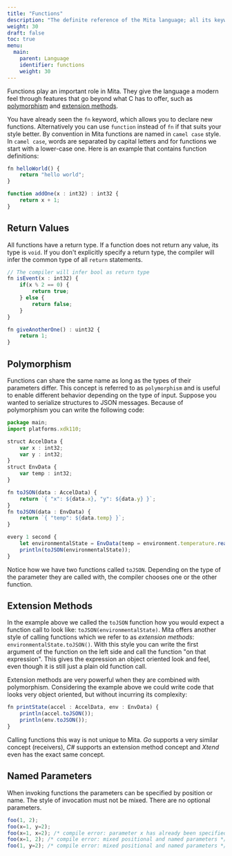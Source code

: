 ```yaml
---
title: "Functions"
description: "The definite reference of the Mita language; all its keywords, constructs and tricks."
weight: 30
draft: false
toc: true
menu:
  main:
    parent: Language
    identifier: functions
    weight: 30
---
```


Functions play an important role in Mita.
They give the language a modern feel through features that go beyond what C has to offer, such as [polymorphism](#polymorphism) and [extension methods](#extension-methods).

You have already seen the `fn` keyword, which allows you to declare new functions. Alternatively you can use `function` instead of `fn` if that suits your style better.
By convention in Mita functions are named in `camel case` style. In `camel case`, words are separated by capital letters and for functions we start with a lower-case one.
Here is an example that contains function definitions:
```TypeScript
fn helloWorld() {
	return "hello world";
}

function addOne(x : int32) : int32 {
	return x + 1;
}
``` 

## Return Values
All functions have a return type. If a function does not return any value, its type is `void`.
If you don't explicitly specify a return type, the compiler will infer the common type of all `return` statements.

```TypeScript
// The compiler will infer bool as return type 
fn isEvent(x : int32) {
	if(x % 2 == 0) {
		return true;
	} else {
		return false;
	}
}

fn giveAnotherOne() : uint32 {
    return 1;
}
```

## Polymorphism
Functions can share the same name as long as the types of their parameters differ. 
This concept is referred to as `polymorphism` and is useful to enable different behavior depending on the type of input.
Suppose you wanted to serialize structures to JSON messages. Because of polymorphism you can write the following code:
```TypeScript
package main;
import platforms.xdk110;

struct AccelData {
	var x : int32;
	var y : int32;
}
struct EnvData {
	var temp : int32;
}

fn toJSON(data : AccelData) {
	return `{ "x": ${data.x}, "y": ${data.y} }`;
}
fn toJSON(data : EnvData) {
	return `{ "temp": ${data.temp} }`;
}

every 1 second {
	let environmentalState = EnvData(temp = environment.temperature.read());
	println(toJSON(environmentalState));
}
```  

Notice how we have two functions called `toJSON`. Depending on the type of the parameter they are called with, the compiler chooses
one or the other function.

## Extension Methods
In the example above we called the `toJSON` function how you would expect a function call to look like: `toJSON(environmentalState)`.
Mita offers another style of calling functions which we refer to as _extension methods_: `environmentalState.toJSON()`.
With this style you can write the first argument of the function on the left side and call the function "on that expression".
This gives the expression an object oriented look and feel, even though it is still just a plain old function call.

Extension methods are very powerful when they are combined with polymorphism.
Considering the example above we could write code that looks very object oriented, but without incurring its complexity:
```TypeScript
fn printState(accel : AccelData, env : EnvData) {
	println(accel.toJSON());
	println(env.toJSON());
}
``` 

Calling functions this way is not unique to Mita.
_Go_ supports a very similar concept (receivers), _C#_ supports an extension method concept and _Xtend_ even has the exact same concept.

## Named Parameters
When invoking functions the parameters can be specified by position or name. The style of invocation must not be mixed. There are no optional parameters.
```TypeScript
foo(1, 2);
foo(x=1, y=2);
foo(x=1, x=2); /* compile error: parameter x has already been specified */
foo(x=1, 2); /* compile error: mixed positional and named parameters */
foo(1, y=2); /* compile error: mixed positional and named parameters */
```

